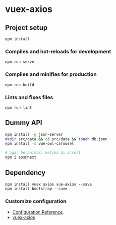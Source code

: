 # vuex-axios

## Project setup
```
npm install
```

### Compiles and hot-reloads for development
```
npm run serve
```

### Compiles and minifies for production
```
npm run build
```

### Lints and fixes files
```
npm run lint
```

## Dummy API
```bash
npm install -g json-server
mkdir src/data && cd src/data && touch db.json
npm install -s vue-owl-carousel

# agar beranimasi ketika di scroll
npm i aos@next

```

## Dependency
```
npm install vuex axios vue-axios --save
npm install bootstrap --save
```

### Customize configuration
- [Configuration Reference](https://cli.vuejs.org/config/).
- [vuex-axios](https://appdividend.com/2018/05/08/vuex-axios-get-request-tutorial-with-example/)

